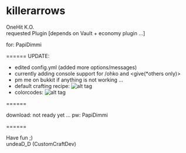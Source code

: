 killerarrows
============

OneHit K.O.                                       
requested Plugin
[depends on Vault + economy plugin ...]

for: PapiDimmi    

======
UPDATE:
  - edited config.yml (added more options/messages)
  - currently adding console support for /ohko <reload> <reset> <disable> and <give(*others only)>
  - pm me on bukkit if anything is not working ...
  - default crafting recipe: ![alt tag](http://www.minecraftrecipedesigner.com/creations/83707.png)
  - colorcodes: ![alt tag](http://societyandreligion.com/minecraft/wp-content/uploads/2013/06/Minecraft_Formatting.gif)

======

download: 
not ready yet ...
pw: PapiDimmi 

======

Have fun ;)                                                                                   
undeaD_D (CustomCraftDev)
